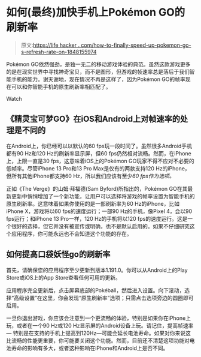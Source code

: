 # 如何(最终)加快手机上Pokémon GO的刷新率

> 原文:[https://life hacker . com/how-to-finally-speed-up-pokemon-go-s-refresh-rate-on-1848155974](https://lifehacker.com/how-to-finally-speed-up-pokemon-go-s-refresh-rate-on-1848155974)

Pokémon GO依然强劲，是独一无二的移动游戏体验的典范。虽然这款游戏更多的是在现实世界中寻找神奇宝贝，而不是图形，但游戏的帧速率总是落后于我们智能手机的能力。谢天谢地，现在情况不再是这样了，因为Pokémon GO的帧率现在可以和你智能手机的原生刷新率相匹配了。

Watch

## 《精灵宝可梦GO》在iOS和Android上对帧速率的处理是不同的

在Android上，你已经可以以默认的60 fps玩一段时间了。虽然很多Android手机都有90 Hz和120 Hz的刷新率显示屏，但60 fps仍然相对流畅。然而，在iPhone上，上限一直是30 fps，这意味着iOS上的Pokémon GO玩家不得不应对不必要的低帧率。尽管iPhone 13 Pro和13 Pro Max是仅有的两款支持120 Hz的iPhone，但所有其他iPhone都支持60 Hz，所以我们应该有至少*60 fps作为选项。*

正如《The Verge》的山姆·拜福德(Sam Byford)所指出的，Pokémon GO在其最新更新中悄悄增加了一个新功能，让用户可以选择将游戏的帧率设置为智能手机的原生刷新率。这意味着如果你使用的是一部刷新率为60 Hz的iPhone，比如iPhone X，游戏将以60 fps的速度运行；一部90 Hz的手机，像Pixel 4，会以90 fps运行；和iPhone 13 Pro一样，120 Hz的手机将以120 fps的速度运行。这是一个很好的选择，但它并没有被宣传或明确，也不是默认启用的。如果不仔细研究这个应用程序，你可能永远也不会知道这个功能的存在。

## 如何提高口袋妖怪go的刷新率

首先，请确保您的应用程序至少更新到版本1.191.0。你可以从Android上的Play Store或iOS上的App Store查看任何可用的更新。

应用程序完全更新后，点击屏幕底部的Pokéball，然后进入设置。向下滚动，选择“高级设置”在这里，你会发现“原生刷新率”选项；只需点击选项旁边的圆圈即可启用。

一旦你退出游戏，你应该会注意到一个更流畅的体验，特别是如果你在iPhone上玩，或者在一个90 Hz或120 Hz显示屏的Android设备上玩。请记住，提高帧速率— 特别是在支持的手机上提高到120Hz—可能会延长电池寿命。如果对你来说这比流畅的性能更重要，你可能要关闭这个功能。然而，目前还不清楚这项功能对电池寿命的影响有多大，或者这种影响在iPhone和Android上是否不同。